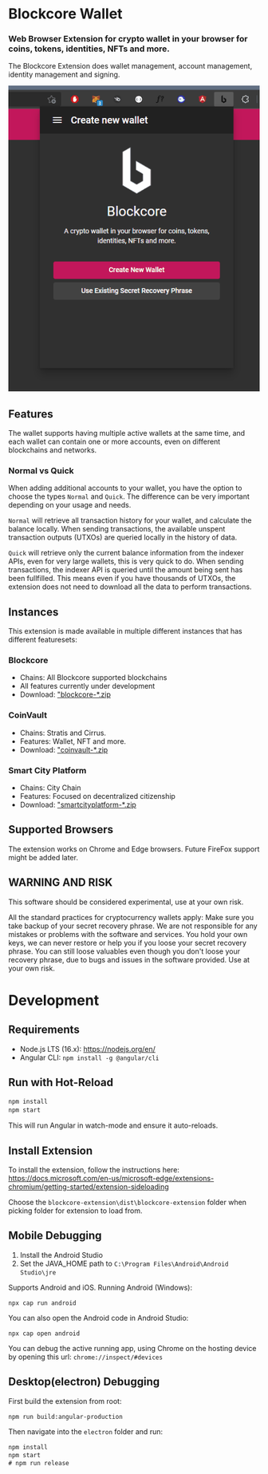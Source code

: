# Blockcore Wallet

### Web Browser Extension for crypto wallet in your browser for coins, tokens, identities, NFTs and more.

The Blockcore Extension does wallet management, account management, identity management and signing.

![](/doc/blockcore-extension-walkthrough.gif)

## Features

The wallet supports having multiple active wallets at the same time, and each wallet can contain one or more accounts, even on different blockchains and networks.

### Normal vs Quick

When adding additional accounts to your wallet, you have the option to choose the types `Normal` and `Quick`. The difference can be very important depending on your usage and needs.

`Normal` will retrieve all transaction history for your wallet, and calculate the balance locally. When sending transactions, the available unspent transaction outputs (UTXOs) are queried locally in the history of data.

`Quick` will retrieve only the current balance information from the indexer APIs, even for very large wallets, this is very quick to do. When sending transactions, the indexer API is queried until the amount being sent has been fullfilled. This means even if you have thousands of UTXOs, the extension does not need to download all the data to perform transactions.

## Instances

This extension is made available in multiple different instances that has different featuresets:

### Blockcore

- Chains: All Blockcore supported blockchains
- All features currently under development
- Download: ["blockcore-\*.zip](https://github.com/block-core/blockcore-extension/releases)

### CoinVault

- Chains: Stratis and Cirrus.
- Features: Wallet, NFT and more.
- Download: ["coinvault-\*.zip](https://github.com/block-core/blockcore-extension/releases)

### Smart City Platform

- Chains: City Chain
- Features: Focused on decentralized citizenship
- Download: ["smartcityplatform-\*.zip](https://github.com/block-core/blockcore-extension/releases)

## Supported Browsers

The extension works on Chrome and Edge browsers. Future FireFox support might be added later.

## WARNING AND RISK

This software should be considered experimental, use at your own risk.

All the standard practices for cryptocurrency wallets apply: Make sure you take backup of your secret recovery phrase. We are not responsible for any mistakes or problems with the software and services. You hold your own keys, we can never restore or help you if you loose your secret recovery phrase. You can still loose valuables even though you don't loose your recovery phrase, due to bugs and issues in the software provided. Use at your own risk.

# Development

## Requirements

- Node.js LTS (16.x): https://nodejs.org/en/
- Angular CLI: `npm install -g @angular/cli`

## Run with Hot-Reload

```sh
npm install
npm start
```

This will run Angular in watch-mode and ensure it auto-reloads.

## Install Extension

To install the extension, follow the instructions here: https://docs.microsoft.com/en-us/microsoft-edge/extensions-chromium/getting-started/extension-sideloading

Choose the `blockcore-extension\dist\blockcore-extension` folder when picking folder for extension to load from.

## Mobile Debugging

1. Install the Android Studio
2. Set the JAVA_HOME path to `C:\Program Files\Android\Android Studio\jre`

Supports Android and iOS. Running Android (Windows):

```
npx cap run android
```

You can also open the Android code in Android Studio:

```
npx cap open android
```

You can debug the active running app, using Chrome on the hosting device by opening this url: `chrome://inspect/#devices`

## Desktop(electron) Debugging

First build the extension from root:

```
npm run build:angular-production
```

Then navigate into the `electron` folder and run:

```
npm install
npm start
# npm run release
```
